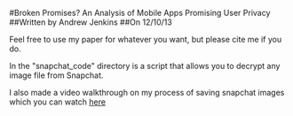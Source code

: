 #Broken Promises? An Analysis of Mobile Apps Promising User Privacy
##Written by Andrew Jenkins
##On 12/10/13

Feel free to use my paper for whatever you want, but please cite me if you do.

In the "snapchat\_code" directory is a script that allows you to decrypt any
image file from Snapchat. 

I also made a video walkthrough on my process of saving snapchat images
which you can watch [here](http://www.youtube.com/watch?v=CuW-Rz65zLs)
